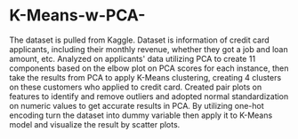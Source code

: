 # K-Means-w-PCA-
The dataset is pulled from Kaggle. Dataset is information of credit card applicants, including their monthly revenue, whether they got a job and loan amount, etc.
Analyzed on applicants' data utilizing PCA to create 11 components based on the elbow plot on PCA scores for each instance, then take the results from PCA to apply K-Means clustering, creating 4 clusters on these customers who applied to credit card. Created pair plots on features to identify and remove outliers and adopted normal standardization on numeric values to get accurate results in PCA. By utilizing one-hot encoding turn the dataset into dummy variable then apply it to K-Means model and visualize the result by scatter plots.
